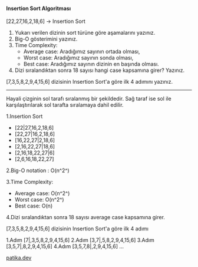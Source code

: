 #### Insertion Sort Algoritması
[22,27,16,2,18,6] -> Insertion Sort

1. Yukarı verilen dizinin sort türüne göre aşamalarını yazınız.
2. Big-O gösterimini yazınız.
3. Time Complexity: 
   * Average case: Aradığımız sayının ortada olması,
    * Worst case: Aradığımız sayının sonda olması,
    * Best case: Aradığımız sayının dizinin en başında olması.
4. Dizi sıralandıktan sonra 18 sayısı hangi case kapsamına girer? Yazınız.

[7,3,5,8,2,9,4,15,6] dizisinin Insertion Sort'a göre ilk 4 adımını yazınız.

------------
Hayali çizginin sol tarafı sıralanmış bir şekildedir. Sağ taraf ise sol ile karşılaştırılarak sol tarafta sıralamaya dahil edilir.

1.Insertion Sort
 * [22|27,16,2,18,6] 
 * [22,27|16,2,18,6]
 * [16,22,27|2,18,6] 
 * [2,16,22,27|18,6]
 * [2,16,18,22,27|6]
 * [2,6,16,18,22,27]

2.Big-O notation : O(n^2^)

3.Time Complexity: 
* Average case: O(n^2^)
* Worst case: O(n^2^)
* Best case: O(n)

4.Dizi sıralandıktan sonra 18 sayısı average case kapsamına girer.

[7,3,5,8,2,9,4,15,6] dizisinin Insertion Sort'a göre ilk 4 adımı

1.Adım [7|,3,5,8,2,9,4,15,6]
2.Adım [3,7|,5,8,2,9,4,15,6]
3.Adım [3,5,7|,8,2,9,4,15,6]
4.Adım [3,5,7,8|,2,9,4,15,6]
...

[patika.dev](https://www.patika.dev/tr)